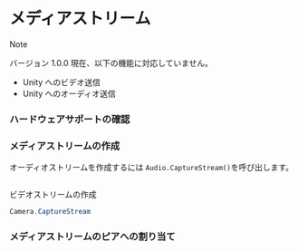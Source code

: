 # メディアストリーム





> [!NOTE]
> バージョン 1.0.0 現在、以下の機能に対応していません。
>
> - Unity へのビデオ送信
> - Unity へのオーディオ送信

### ハードウェアサポートの確認



### メディアストリームの作成

オーディオストリームを作成するには `Audio.CaptureStream()`を呼び出します。

```csharp

```



ビデオストリームの作成

```csharp
Camera.CaptureStream
```

### メディアストリームのピアへの割り当て



